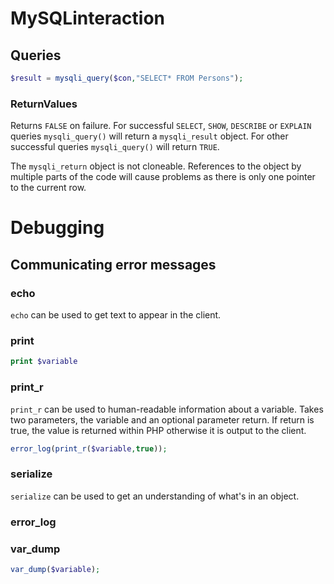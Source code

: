 # MySQLinteraction

## Queries
```php
$result = mysqli_query($con,"SELECT* FROM Persons");
```
### ReturnValues

Returns `FALSE` on failure. For successful `SELECT`, `SHOW`, `DESCRIBE` or `EXPLAIN` queries `mysqli_query()` will return a `mysqli_result` object. For other successful queries `mysqli_query()` will return `TRUE`.

The `mysqli_return` object is not cloneable. References to the object by multiple parts of the code will cause problems as there is only one pointer to the current row.

# Debugging

## Communicating error messages

### echo

`echo` can be used to get text to appear in the client.

### print

```php
print $variable
```

### print_r

`print_r` can be used to human-readable information about a variable. Takes two parameters, the variable and an optional parameter return. If return is true, the value is returned within PHP otherwise it is output to the client.
```php
error_log(print_r($variable,true));
```
### serialize

`serialize` can be used to get an understanding of what's in an object.

### error_log



### var_dump

```php
var_dump($variable);
```